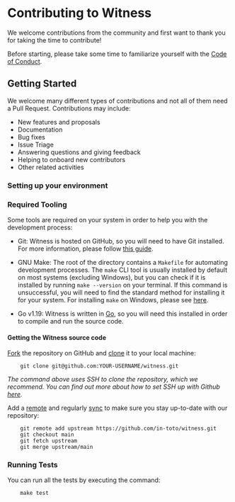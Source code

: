 # Contributing to Witness

We welcome contributions from the community and first want to thank you for
taking the time to contribute!

Before starting, please take some time to familiarize yourself with the [Code of Conduct](CODE_OF_CONDUCT.md).


## Getting Started

We welcome many different types of contributions and not all of them need a
Pull Request. Contributions may include:

* New features and proposals
* Documentation
* Bug fixes
* Issue Triage
* Answering questions and giving feedback
* Helping to onboard new contributors
* Other related activities

### Setting up your environment

### Required Tooling
Some tools are required on your system in order to help you with
the development process:

* Git: Witness is hosted on GitHub, so you will need to have Git installed. For
 more information, please follow [this guide](https://github.com/git-guides/install-git).

* GNU Make: The root of the directory contains a `Makefile` for automating development
 processes. The `make` CLI tool is usually installed by default on most systems
 (excluding Windows), but you can check if it is installed by running `make --version`
 on your terminal. If this command is unsuccessful, you will need to find the standard
 method for installing it for your system. For installing `make` on Windows, please see
 [here](https://gnuwin32.sourceforge.net/packages/make.html).
 
* Go v1.19: Witness is written in [Go](https://golang.org/), so you 
 will need this installed in order to compile and run the source code.

#### Getting the Witness source code

[Fork](https://docs.github.com/en/get-started/quickstart/fork-a-repo>) the repository on GitHub and
[clone](https://docs.github.com/en/repositories/creating-and-managing-repositories/cloning-a-repository) it to
your local machine: 
```console
    git clone git@github.com:YOUR-USERNAME/witness.git
```
*The command above uses SSH to clone the repository, which we recommend. You can find out more
about how to set SSH up with Github [here](https://docs.github.com/en/authentication/connecting-to-github-with-ssh).*


Add a [remote](https://docs.github.com/en/pull-requests/collaborating-with-pull-requests/working-with-forks/configuring-a-remote-for-a-fork) and
regularly [sync](https://docs.github.com/en/pull-requests/collaborating-with-pull-requests/working-with-forks/syncing-a-fork) to make sure
you stay up-to-date with our repository:

```console
    git remote add upstream https://github.com/in-toto/witness.git
    git checkout main
    git fetch upstream
    git merge upstream/main
```

### Running Tests

You can run all the tests by executing the command:

```console
    make test
```
